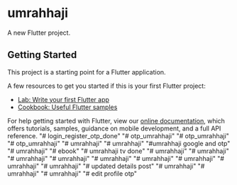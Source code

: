 # umrahhaji

A new Flutter project.

## Getting Started

This project is a starting point for a Flutter application.

A few resources to get you started if this is your first Flutter project:

- [Lab: Write your first Flutter app](https://flutter.dev/docs/get-started/codelab)
- [Cookbook: Useful Flutter samples](https://flutter.dev/docs/cookbook)

For help getting started with Flutter, view our
[online documentation](https://flutter.dev/docs), which offers tutorials,
samples, guidance on mobile development, and a full API reference.
"# login_register_otp_done" 
"# otp_umrahhaji" 
"# otp_umrahhaji" 
"# otp_umrahhaji" 
"# umrahhaji" 
"# umrahhaji" 
"#umrahhaji google and otp" 
"# umrahhaji" 
"# ebook" 
"# umrahhaji tv done" 
"# umrahhaji" 
"# umrahhaji" 
"# umrahhaji" 
"# umrahhaji" 
"# umrahhaji" 
"# umrahhaji" 
"# umrahhaji" 
"# umrahhaji" 
"# umrahhaji" 
"# updated details post" 
"# umrahhaji" 
"# umrahhaji" 
"# umrahhaji" 
"# edit profile otp" 
